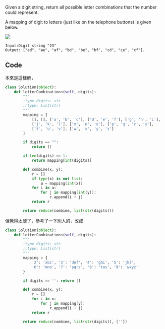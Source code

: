 Given a digit string, return all possible letter combinations that the number could represent.

A mapping of digit to letters (just like on the telephone buttons) is given below.

![](http://upload.wikimedia.org/wikipedia/commons/thumb/7/73/Telephone-keypad2.svg/200px-Telephone-keypad2.svg.png)

```
Input:Digit string "23"
Output: ["ad", "ae", "af", "bd", "be", "bf", "cd", "ce", "cf"].
```

Code
--------

本來是這樣解，

```python
class Solution(object):
    def letterCombinations(self, digits):
        """
        :type digits: str
        :rtype: List[str]
        """
        mapping = [
            [], [], ['a', 'b', 'c'], ['d', 'e', 'f'], ['g', 'h', 'i'],
            ['j', 'k', 'l'], ['m', 'n', 'o'], ['p', 'q', 'r', 's'],
            ['t', 'u', 'v'], ['w', 'x', 'y', 'z']
        ]

        if digits == "":
            return []

        if len(digits) == 1:
            return mapping[int(digits)]

        def combine(x, y):
            r = []
            if type(x) is not list:
                a = mapping[int(x)]
            for i in a:
                for j in mapping[int(y)]:
                    r.append(i + j)
            return r

        return reduce(combine, list(str(digits)))
```

但覺得太醜了，參考了一下別人的，改成


```python
class Solution(object):
    def letterCombinations(self, digits):
        """
        :type digits: str
        :rtype: List[str]
        """
        mapping = {
            '2': 'abc', '3': 'def', '4': 'ghi', '5': 'jkl',
            '6': 'mno', '7': 'pqrs', '8': 'tuv', '9': 'wxyz'
        }

        if digits == '': return []

        def combine(x, y):
            r = []
            for i in x:
                for j in mapping[y]:
                    r.append(i + j)
            return r

        return reduce(combine, list(str(digits)), [''])
```
